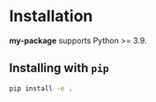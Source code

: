 Installation
============

**my-package** supports Python >= 3.9.

## Installing with `pip`

```bash
pip install -e .
```
